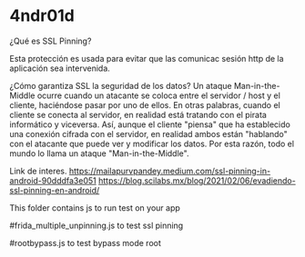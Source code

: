 # 4ndr01d

¿Qué es SSL Pinning?

Esta protección es usada para evitar  que las comunicac sesión http de la aplicación sea intervenida.

¿Cómo garantiza SSL la seguridad de los datos?
Un ataque Man-in-the-Middle ocurre cuando un atacante se coloca entre el servidor / host y el cliente, haciéndose pasar por uno de ellos. En otras palabras, cuando el cliente se conecta al servidor, en realidad está tratando con el pirata informático y viceversa. Así, aunque el cliente "piensa" que ha establecido una conexión cifrada con el servidor, en realidad ambos están "hablando" con el atacante que puede ver y modificar los datos. Por esta razón, todo el mundo lo llama un ataque "Man-in-the-Middle".

Link de interes.
https://mailapurvpandey.medium.com/ssl-pinning-in-android-90dddfa3e051
https://blog.scilabs.mx/blog/2021/02/06/evadiendo-ssl-pinning-en-android/



This folder contains js to run test on your app


#frida_multiple_unpinning.js to test ssl pinning

#rootbypass.js to test bypass mode root
